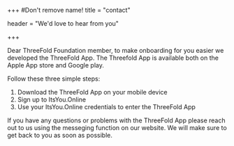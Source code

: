 +++
#Don't remove name!
title = "contact"

header = "We'd love to hear from you"

+++

Dear ThreeFold Foundation member, to make onboarding for you easier we developed the ThreeFold App.
The Threefold App is available both on the Apple App store and Google play.

Follow these three simple steps:

1. Download the ThreeFold App on your mobile device
1. Sign up to ItsYou.Online 
1. Use your ItsYou.Online credentials to enter the ThreeFold App

If you have any questions or problems with the ThreeFold App please reach out to us using the messeging function on our website. We will make sure to get back to you as soon as possible.
